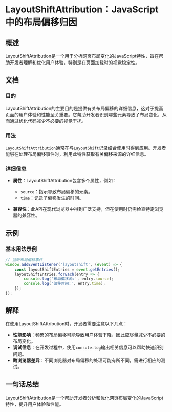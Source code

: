 <!--
Meta Description: # LayoutShiftAttribution：JavaScript中的布局偏移归因 ## 概述 LayoutShiftAttribution是一个用于分析网页布局变化的JavaScript特性，旨在帮助开发者理解和优化用户体验，特别是在页面加载时的视觉稳定性。 ## 文档 ### 目的 Layo...
Meta Keywords: entry, console, log, layoutshiftattribution, layoutshift
-->

# LayoutShiftAttribution：JavaScript中的布局偏移归因

## 概述
LayoutShiftAttribution是一个用于分析网页布局变化的JavaScript特性，旨在帮助开发者理解和优化用户体验，特别是在页面加载时的视觉稳定性。

## 文档

### 目的
LayoutShiftAttribution的主要目的是提供有关布局偏移的详细信息，这对于提高页面的用户体验和性能至关重要。它帮助开发者识别哪些元素导致了布局变化，从而通过优化代码减少不必要的视觉干扰。

### 用法
`LayoutShiftAttribution`通常在与`LayoutShift`记录结合使用时得到应用。开发者能够在处理布局偏移事件时，利用此特性获取有关偏移来源的详细信息。

### 详细信息
- **属性**：LayoutShiftAttribution包含多个属性，例如：
  - `source`：指示导致布局偏移的元素。
  - `time`：记录了偏移发生的时间。
  
- **兼容性**：此API在现代浏览器中得到广泛支持，但在使用时仍需检查特定浏览器的兼容性。

## 示例

### 基本用法示例
```javascript
// 监听布局偏移事件
window.addEventListener('layoutshift', (event) => {
    const layoutShiftEntries = event.getEntries();
    layoutShiftEntries.forEach(entry => {
        console.log('布局偏移源:', entry.source);
        console.log('偏移时间:', entry.time);
    });
});
```

## 解释
在使用LayoutShiftAttribution时，开发者需要注意以下几点：

- **性能影响**：频繁的布局偏移可能导致用户体验下降，因此应尽量减少不必要的布局变化。
- **调试信息**：在开发过程中，使用`console.log`输出相关信息可以帮助快速识别问题。
- **跨浏览器差异**：不同浏览器对布局偏移的处理可能有所不同，需进行相应的测试。

## 一句话总结
LayoutShiftAttribution是一个帮助开发者分析和优化网页布局变化的JavaScript特性，提升用户体验和性能。